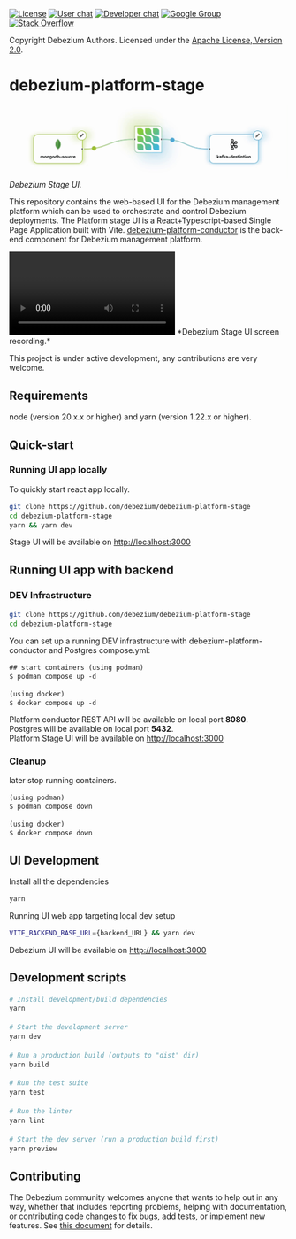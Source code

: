 [![License](http://img.shields.io/:license-apache%202.0-brightgreen.svg)](http://www.apache.org/licenses/LICENSE-2.0.html)
[![User chat](https://img.shields.io/badge/chat-users-brightgreen.svg)](https://debezium.zulipchat.com/#narrow/stream/302529-users)
[![Developer chat](https://img.shields.io/badge/chat-devs-brightgreen.svg)](https://debezium.zulipchat.com/#narrow/stream/302533-dev)
[![Google Group](https://img.shields.io/:mailing%20list-debezium-brightgreen.svg)](https://groups.google.com/forum/#!forum/debezium)
[![Stack Overflow](http://img.shields.io/:stack%20overflow-debezium-brightgreen.svg)](http://stackoverflow.com/questions/tagged/debezium)

Copyright Debezium Authors.
Licensed under the [Apache License, Version 2.0](http://www.apache.org/licenses/LICENSE-2.0).

# debezium-platform-stage

![Debezium Stage UI](src/assets/Stage.gif)
*Debezium Stage UI.*

This repository contains the web-based UI for the Debezium management platform which can be used to orchestrate and control Debezium deployments. The Platform stage UI is a React+Typescript-based Single Page Application built with Vite. [debezium-platform-conductor](https://github.com/debezium/debezium-platform-conductor) is the back-end component for Debezium management platform.

<video src="https://github.com/indraraj/stage-chakra/raw/main/stage_ui.mov" controls="controls" loop="loop" style="max-width: 100%;">
   Debezium Stage UI screen recording, Your browser does not support the video tag.
</video>
*Debezium Stage UI screen recording.*

This project is under active development, any contributions are very welcome.

## Requirements
node (version 20.x.x or higher) and yarn (version 1.22.x or higher).

## Quick-start

### Running UI app locally

To quickly start react app locally. 

```bash
git clone https://github.com/debezium/debezium-platform-stage
cd debezium-platform-stage
yarn && yarn dev
```

Stage UI will be available on [http://localhost:3000](http://localhost:3000)  

## Running UI app with backend

### DEV Infrastructure

```bash
git clone https://github.com/debezium/debezium-platform-stage
cd debezium-platform-stage
```

You can set up a running DEV infrastructure with debezium-platform-conductor and Postgres compose.yml:

```
## start containers (using podman)
$ podman compose up -d

(using docker)
$ docker compose up -d
```
    
Platform conductor REST API will be available on local port **8080**.   
Postgres will be available on local port **5432**.   
Platform Stage UI will be available on [http://localhost:3000](http://localhost:3000) 

### Cleanup

later stop running containers.

```
(using podman)
$ podman compose down

(using docker)
$ docker compose down

```

## UI Development

Install all the dependencies
```bash
yarn
```

Running UI web app targeting local dev setup 
```bash
VITE_BACKEND_BASE_URL={backend_URL} && yarn dev
```

Debezium UI will be available on [http://localhost:3000](http://localhost:3000)  

## Development scripts
```sh
# Install development/build dependencies
yarn

# Start the development server
yarn dev

# Run a production build (outputs to "dist" dir)
yarn build

# Run the test suite
yarn test

# Run the linter
yarn lint

# Start the dev server (run a production build first)
yarn preview
```

## Contributing

The Debezium community welcomes anyone that wants to help out in any way, whether that includes
reporting problems, helping with documentation, or contributing code changes to fix bugs, add tests,
or implement new features.
See [this document](https://github.com/debezium/debezium/blob/main/CONTRIBUTE.md) for details.

